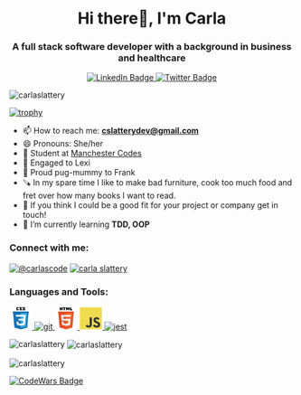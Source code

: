 <h1 align="center">Hi there👋, I'm Carla</h1>
<h3 align="center">A full stack software developer with a background in business and healthcare</h3><div id="badges" align="center">
  <a href="https://www.linkedin.com/in/carla-slattery-5a0a37253/">
    <img src="https://img.shields.io/badge/LinkedIn-blue?style=for-the-badge&logo=linkedin&logoColor=white" alt="LinkedIn Badge"/>
  </a>
  <a href="https://twitter.com/carlascode">
    <img src="https://img.shields.io/badge/Twitter-blue?style=for-the-badge&logo=twitter&logoColor=white" alt="Twitter Badge"/>
  </a>
</div>

<p align="left"> <img src="https://komarev.com/ghpvc/?username=carlaslattery&label=Profile%20views&color=0e75b6&style=flat" alt="carlaslattery" /> </p>

[![trophy](https://github-profile-trophy.vercel.app/?username=carlaslattery&title=Commits,Repositories,PullRequest&theme=dracula)](https://github.com/ryo-ma/github-profile-trophy)

- 📫 How to reach me: **cslatterydev@gmail.com**
- 😄 Pronouns: She/her
- 🐝 Student at <a href="https://www.manchestercodes.com/">Manchester Codes</a>
- 💍 Engaged to Lexi
- 🐾 Proud pug-mummy to Frank
- 🪚 In my spare time I like to make bad furniture, cook too much food and fret over how many books I want to read.
- 🤝 If you think I could be a good fit for your project or company get in touch!
- 🌱 I’m currently learning **TDD, OOP**

<h3 align="left">Connect with me:</h3>
<p align="left">
<a href="https://twitter.com/@carlascode" target="blank"><img align="center" src="https://raw.githubusercontent.com/rahuldkjain/github-profile-readme-generator/master/src/images/icons/Social/twitter.svg" alt="@carlascode" height="30" width="40" /></a>
<a href="https://linkedin.com/in/carla slattery" target="blank"><img align="center" src="https://raw.githubusercontent.com/rahuldkjain/github-profile-readme-generator/master/src/images/icons/Social/linked-in-alt.svg" alt="carla slattery" height="30" width="40" /></a>
</p>

<h3 align="left">Languages and Tools:</h3>
<p align="left"> <a href="https://www.w3schools.com/css/" target="_blank" rel="noreferrer"> <img src="https://raw.githubusercontent.com/devicons/devicon/master/icons/css3/css3-original-wordmark.svg" alt="css3" width="40" height="40"/> </a> <a href="https://git-scm.com/" target="_blank" rel="noreferrer"> <img src="https://www.vectorlogo.zone/logos/git-scm/git-scm-icon.svg" alt="git" width="40" height="40"/> </a> <a href="https://www.w3.org/html/" target="_blank" rel="noreferrer"> <img src="https://raw.githubusercontent.com/devicons/devicon/master/icons/html5/html5-original-wordmark.svg" alt="html5" width="40" height="40"/> </a> <a href="https://developer.mozilla.org/en-US/docs/Web/JavaScript" target="_blank" rel="noreferrer"> <img src="https://raw.githubusercontent.com/devicons/devicon/master/icons/javascript/javascript-original.svg" alt="javascript" width="40" height="40"/> </a> <a href="https://jestjs.io" target="_blank" rel="noreferrer"> <img src="https://www.vectorlogo.zone/logos/jestjsio/jestjsio-icon.svg" alt="jest" width="40" height="40"/> </a> <a href="https://www.mysql.com/" target="_blank" rel="noreferrer"> </a> </p>

<p><img align="left" src="https://github-readme-stats.vercel.app/api/top-langs?username=carlaslattery&show_icons=true&locale=en&layout=compact&theme=nightowl" alt="carlaslattery" /></p>



<p>&nbsp;<img align="center" src="https://github-readme-stats.vercel.app/api?username=carlaslattery&show_icons=true&locale=en&theme=nightowl" alt="carlaslattery" /></p>

<p><img align="center" src="https://github-readme-streak-stats.herokuapp.com/?user=carlaslattery&theme=nightowl" alt="carlaslattery" /></p>
<a href="https://www.codewars.com/users/CarlaSlattery">
  <img src="https://www.codewars.com/users/CarlaSlattery/badges/large" alt="CodeWars Badge" />
</a>

